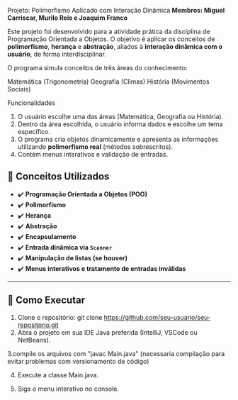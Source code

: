 Projeto: Polimorfismo Aplicado com Interação Dinâmica
**Membros: Miguel Carriscar, Murilo Reis e Joaquim Franco**

Este projeto foi desenvolvido para a atividade prática da disciplina de Programação Orientada a Objetos. O objetivo é aplicar os conceitos de **polimorfismo**, **herança** e **abstração**, aliados à **interação dinâmica com o usuário**, de forma interdisciplinar.

O programa simula conceitos de três áreas do conhecimento:

Matemática (Trigonometria)
Geografia (Climas)
História (Movimentos Sociais)


Funcionalidades

1. O usuário escolhe uma das áreas (Matemática, Geografia ou História).
2. Dentro da área escolhida, o usuário informa dados e escolhe um tema específico.
3. O programa cria objetos dinamicamente e apresenta as informações utilizando **polimorfismo real** (métodos sobrescritos).
4. Contém menus interativos e validação de entradas.


## 🧠 Conceitos Utilizados

- ✔️ **Programação Orientada a Objetos (POO)**
- ✔️ **Polimorfismo**
- ✔️ **Herança**
- ✔️ **Abstração**
- ✔️ **Encapsulamento**
- ✔️ **Entrada dinâmica via `Scanner`**
- ✔️ **Manipulação de listas (se houver)**
- ✔️ **Menus interativos e tratamento de entradas inválidas**

---

## 🔧 Como Executar

1. Clone o repositório:
   git clone https://github.com/seu-usuario/seu-repositorio.git
2. Abra o projeto em sua IDE Java preferida (IntelliJ, VSCode ou NetBeans).

3.compile os arquivos com "javac Main.java" (necessaria compilação para evitar problemas com versionamento de código)

4. Execute a classe Main.java.

5. Siga o menu interativo no console.

